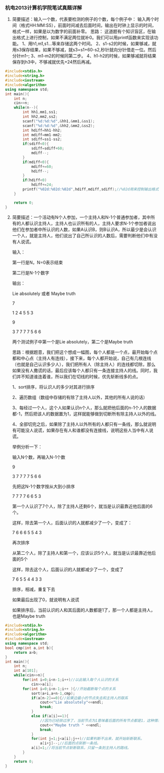 ### 杭电2013计算机学院笔试真题详解
1. 简要描述：输入一个数，代表要检测的例子的个数，每个例子中： 
   输入两个时间（格式HH:MM:SS），前面时间减去后面时间，输出在时钟上显示的时间，格式一样，如果是以为数字的前面补零。 
   思路： 
   这道题有个知识盲区，在输出格式上进行控制，如果不满足两位就补0。我们可以用printf函数来实现该功能。 
   1、用h1,m1,s1…等来存储这两个时间。 
   2、s1-s2的时候，如果够减，就用s3保存结果，如果不够减，就s3=s1+60-s2,秒针就向分针借走一位。然后分针m1–; 
   3、m1-m2的时候同第二步。 
   4、h1-h2的时候，如果够减就将结果保存到h3中，不够减就优先+24然后再减。
~~~C++
#include<stdio.h>
#include<string.h>
#include<iostream>
#include<algorithm>
using namespace std;
int main(){
    int n;
    cin>>n;
    while(n--){
        int hh1,mm1,ss1;
        int hh2,mm2,ss2;
        scanf("%d:%d:%d",&hh1,&mm1,&ss1);
        scanf("%d:%d:%d",&hh2,&mm2,&ss2);
        int hdiff=hh1-hh2;
        int mdiff=mm1-mm2;
        int sdiff=ss1-ss2;
        if(sdiff<0){
            sdiff=sdiff+60;
            mdiff--;
        } 
        if(mdiff<0){
            mdiff+=60;
            hdiff--;
        }
        if(hdiff<0)
            hdiff+=24;
        printf("%02d:%02d:%02d",hdiff,mdiff,sdiff);//%02d用来控制输出格式。      
    }

    return 0;
} 
~~~

2. 简要描述：一个活动有N个人参加，一个主持人和N-1个普通参加者，其中所有的人都认识主持人，主持人也认识所有的人，主持人要求N-1个参加者说出他们在参加者中所认识的人数，如果A认识B，则B认识A，所以最少是会认识一个人，就是主持人，他们说出了自己所认识的人数后，需要判断他们中有没有人说谎。 

   输入： 

   第一行是N，N=0表示结束 

   第二行是N-1个数字 

   输出： 

   Lie absolutely 或者 Maybe truth 

   7 

   1 2 4 5 5 3

   9 

   3 7 7 7 7 5 6 6 

   两个测试例子中第一个是Lie absolutely，第二个是Maybe truth

   思路：根据题意，我们把这个想成一幅图，每个人都是一个点，最开始每个点都和中心点（主持人有连线），接下来，每个人都开始说，自己有几根连线（也就是自己认识多少人），我们把所有人（除主持人）的连线都切除，那么如果没有人撒谎的话，最后应该每个人都只有一条连接主持人的线。同时，我们并不知道谁连着谁，所以我们在切线的时候，优先斩断线多的点。 

   1、sort排序，将认识人的多少对其进行排序 

   2、遍历数组（数组中存储的有除了主持人以外，其他的所有人说的话） 

   3、每经过一个人，这个人如果认识n个人，那么就把他后面的n-1个人的数据都-1，然后把该人的数据置为1，这样就能够做到切断所有除主持人以外的线。 

   4、全部切完之后，如果除了主持人以外所有的人都只有一条线，那么就说明有可能没人说谎，如果存在有人和谁都没有连接线，说明这些人当中有人说谎。 

   举例分析一下： 

   输入N个数，再输入N-1个数 

   9 

   3 7 7 7 7 5 6 6

   先把这N-1个数字按从大到小排序 

   7 7 7 7 6 6 5 3 

   第一个人认识了7个人，除了主持人还剩6个，就当是认识最靠近他后面的6个。 

   这样，除去第一个人，后面认识的人就都减少了一个，变成了：

   7 6 6 6 5 5 4 3 

   再次排序 

   从第二个人，除了主持人和第一个，应该认识5个人，就当是认识最靠近他后面的5个 

   这样，除去这个人，后面认识的人就都减少了一个，变成了 

   7 6 5 5 4 4 3 3

   排序，相减，重复下去

   如果最后出现了0，就说明有人说谎 

   如果排序后，当前认识的人和其后面的人数都是1了，那一个人都是主持人，也是Maybe truth

~~~C++
#include<stdio.h>
#include<string.h>
#include<algorithm>
#include<iostream>
using namespace std; 
bool cmp(int a,int b){
    return a>b;
}
int main(){
    int n;
    int a[101];
    while(cin>>n){
        for(int i=0;i<n-1;i++)//以此输入每个人认识的关系 
            cin>>a[i]; 
        for(int i=0;i<n-1;i++ ){//开始截断每个点的关系 
            sort(a+i,a+n-1,cmp);
            if(a[n-2]==0){//如果边最小的节点失去和主持人的联系 
                cout<<"Lie absolutely"<<endl;
                break;
            }
            else if(a[i]==1){
                //因为已经排过序了，当前节点为1意味着后面的所有节点都是1，这种情况是可能的。 
                cout<<"Maybe truth " <<endl;
                break;
            }
            for(int j=1;j<a[i];j++)//如果判断不出来，就开始斩断联系。 
                a[i+j]--;//后面的点斩断一条线。 
            a[i]=1;//将当前节点斩断联系，只留一条到主持人的路线。 
        }
    }
    return 0;
} 
~~~